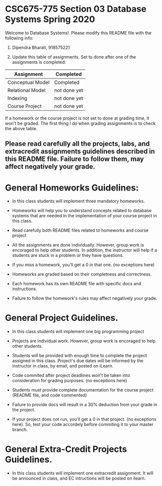 # CSC675-775 Section 03 Database Systems Spring 2020
Welcome to Database Systems!. Please modify this README file with the following info: 

1. Dipendra Bharati, 918575221

2. Update this table of assignments. Set to done after one of the assignments is completed:


| Assignment               | Completed     |
| ------------------------ | ------------- |
| Conceptual Model         | Completed     |
| Relational Model         | not done yet  |
| Indexing                 | not done yet  |
| Course Project           | not done yet  |


If a homework or the course project is not set to done at grading time, it won't be graded. The first thing I do when grading assignments is to check the above table. 

## Please read carefully all the projects, labs, and extracredit assignments guidelines described in this README file. Failure to follow them, may affect negatively your grade. 

# General Homeworks Guidelines:

* In this class students will implement three mandatory homeworks.

* Homeworks will help you to understand concepts related to database systems that are needed in the implementation of your course project in this class.  

* Read carefully both README files related to homeworks and course project 

* All the assignments are done individually. However, group work is encoraged to help other students. In addition, the instructor will help if a students are stuck in a problem or they have questions.

* If you miss a homework, you'll get a 0 in that one. (no exceptions here)

* Homeworks are graded based on their completness and correctness. 

* Each homework has its own README file with specific docs and instructions.

* Failure to follow the homework's rules may affect negatively your grade.

# General Project Guidelines. 

* In this class students will implement one big programming project

* Projects are individual work. However, group work is encoraged to help other students.

* Students will be provided with enough time to complete the project assigned in this class. Project's due dates will be informed by the instructor in class, by email, and posted on iLearn. 

* Code commited after project deadlines won't be taken into consideration for grading purposes. (no exceptions here)

* Students must provide complete documentation for the course project (README file, and code commented) 

* Failure to provide docs will result in a 30% deduction from your grade in the project.

* If your project does not run, you'll get a 0 in that project. (no exceptions here). So, test your code accordely before commiting it to your master branch.

# General Extra-Credit Projects Guidelines. 

* In this class students will implement one extracredit assignment. It will be announced in class, and EC intructions will be posted on ilearn. 
 


